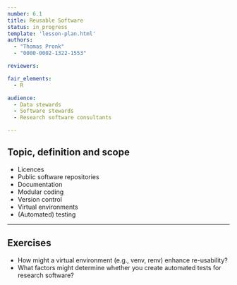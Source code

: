 ```yaml
---
number: 6.1
title: Reusable Software
status: in_progress
template: 'lesson-plan.html'
authors:
  - "Thomas Pronk"
  - "0000-0002-1322-1553"

reviewers:

fair_elements:
  - R

audience:
  - Data stewards
  - Software stewards
  - Research software consultants

--- 
```


## Topic, definition and scope

* Licences
* Public software repositories
* Documentation
* Modular coding
* Version control 
* Virtual environments
* (Automated) testing

---

## Exercises

* How might a virtual environment (e.g., venv, renv) enhance re-usability?
* What factors might determine whether you create automated tests for research software?
